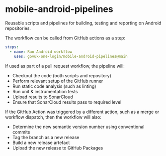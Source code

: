 # mobile-android-pipelines
Reusable scripts and pipelines for building, testing and reporting on Android repositories.


The workflow can be called from GitHub actions as a step:

```yaml
steps:
  - name: Run Android workflow
    uses: govuk-one-login/mobile-android-pipelines@main
```

If used as part of a pull request workflow, the pipeline will:
- Checkout the code (both scripts and repository)
- Perform relevant setup of the GitHub runner
- Run static code analysis (such as linting)
- Run unit & instrumentation tests
- Upload results to SonarCloud
- Ensure that SonarCloud results pass to required level

If the GitHub Action was triggered by a different action, such as a merge or workflow dispatch, then the workflow will also:
- Determine the new semantic version number using conventional commits
- Tag the branch as a new release
- Build a new release artefact
- Upload the new release to GitHub Packages
